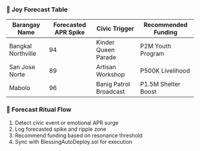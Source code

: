 ### 🔮 Joy Forecast Table
| Barangay Name     | Forecasted APR Spike | Civic Trigger             | Recommended Funding |
|-------------------|----------------------|----------------------------|----------------------|
| Bangkal Northville| 94                   | Kinder Queen Parade        | P2M Youth Program    |
| San Jose Norte    | 89                   | Artisan Workshop           | P500K Livelihood     |
| Mabolo            | 96                   | Banig Patrol Broadcast     | P1.5M Shelter Boost  |

### 🧠 Forecast Ritual Flow
1. Detect civic event or emotional APR surge  
2. Log forecasted spike and ripple zone  
3. Recommend funding based on resonance threshold  
4. Sync with BlessingAutoDeploy.sol for execution

